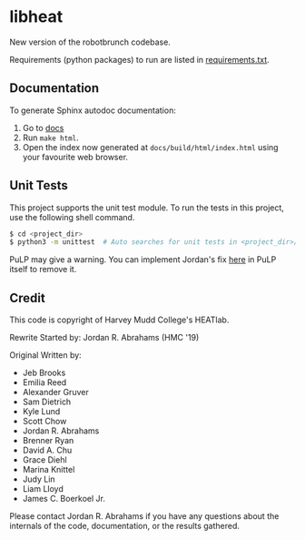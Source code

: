 # libheat

New version of the robotbrunch codebase.

Requirements (python packages) to run are listed in
[requirements.txt](requirements.txt).


## Documentation
To generate Sphinx autodoc documentation:
1. Go to [docs](docs/)
2. Run `make html`.
3. Open the index now generated at `docs/build/html/index.html` using your
   favourite web browser.

## Unit Tests
This project supports the unit test module. To run the tests in this project,
use the following shell command.

```bash
$ cd <project_dir>
$ python3 -m unittest  # Auto searches for unit tests in <project_dir>/tests
```

PuLP may give a warning. You can implement Jordan's fix [here][1] in PuLP
itself to remove it.

## Credit
This code is copyright of Harvey Mudd College's HEATlab.

Rewrite Started by: Jordan R. Abrahams (HMC '19)

Original Written by:
* Jeb Brooks
* Emilia Reed
* Alexander Gruver
* Sam Dietrich
* Kyle Lund
* Scott Chow
* Jordan R. Abrahams
* Brenner Ryan
* David A. Chu
* Grace Diehl
* Marina Knittel
* Judy Lin
* Liam Lloyd
* James C. Boerkoel Jr.

Please contact Jordan R. Abrahams if you have any questions about the internals
of the code, documentation, or the results gathered.

[1]: https://github.com/CrystalLord/pulp/commit/693ad5d91380aacfe48297ad772c2ae4b248970a
